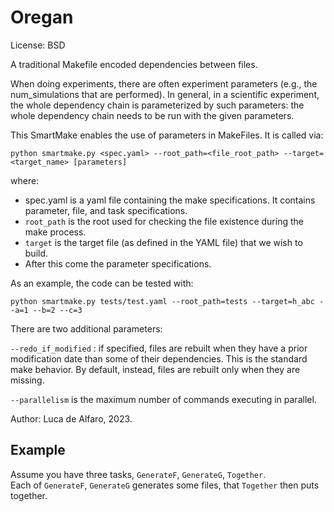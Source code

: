 # Oregan

License: BSD

A traditional Makefile encoded dependencies between files.

When doing experiments, there are often experiment parameters (e.g., the num_simulations that are performed).
In general, in a scientific experiment, the whole dependency chain is parameterized by such parameters: the whole dependency chain needs to be run with the given parameters. 

This SmartMake enables the use of parameters in MakeFiles. 
It is called via: 

    python smartmake.py <spec.yaml> --root_path=<file_root_path> --target=<target_name> [parameters]

where: 

* spec.yaml is a yaml file containing the make specifications.  It contains parameter, file, and task specifications. 
* `root_path` is the root used for checking the file existence during the make process. 
* `target` is the target file (as defined in the YAML file) that we wish to build. 
* After this come the parameter specifications. 

As an example, the code can be tested with: 

    python smartmake.py tests/test.yaml --root_path=tests --target=h_abc --a=1 --b=2 --c=3

There are two additional parameters: 

`--redo_if_modified` : if specified, files are rebuilt when they have a prior modification date than some of their dependencies.  This is the standard make behavior.  By default, instead, files are rebuilt only when they are missing. 

`--parallelism` is the maximum number of commands executing in parallel. 

Author: Luca de Alfaro, 2023.

## Example

Assume you have three tasks, `GenerateF`, `GenerateG`, `Together`.  
Each of `GenerateF`, `GenerateG` generates some files, that `Together` then puts together. 